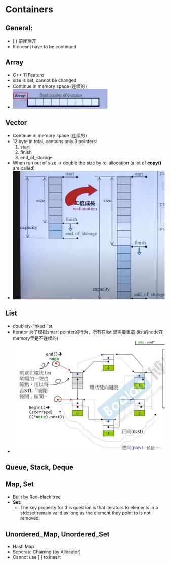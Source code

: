# Containers

## General:

- [  ) 前闭后开 
- It doesnt have to be continued


## Array
- C++ 11 Feature
- size is set, cannot be changed
- Continue in memory space (连续的)
- ![Alt text](imgs/array.png)

## Vector
- Continue in memory space (连续的)
- 12 byte in total, contains only 3 pointers:
  1. start
  2. finish
  3. end_of_storage
- When run out of size -> double the size by re-allocation (a lot of **copy()** are called)
- ![Alt text](imgs/vector.png)


## List

- doublely-linked list
- Iterator 为了模拟smart pointer的行为，所有在list 里需要重载 (list的node在memory里是不连续的)
- ![Alt text](imgs/list.png)

## Queue, Stack, Deque

## Map, Set
- Built by [Red–black tree](https://en.wikipedia.org/wiki/Red%E2%80%93black_tree)
- **Set**:
  - The key property for this question is that iterators to elements in a std::set remain valid as long as the element they point to is not removed.

## Unordered_Map, Unordered_Set

- Hash Map
- Seperate Chaining (by Allocator)
- Cannot use [ ] to insert